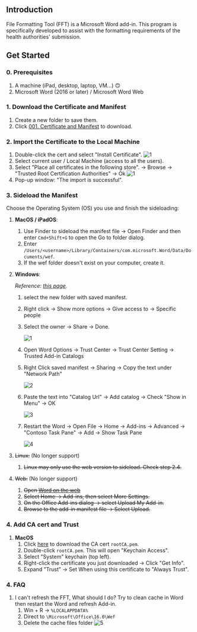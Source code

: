 ## Introduction
File Formatting Tool (FFT) is a Microsoft Word add-in. This program is specifically developed to assist with the formatting requirements of the health authorities' submission.

## Get Started
### 0. Prerequisites
1. A machine (iPad, desktop, laptop, VM...) 🙃
2. Microsoft Word (2016 or later) / Microsoft Word Web

### 1. Download the Certificate and Manifest
1. Create a new folder to save them.
2. Click [001. Certificate and Manifest](https://topalliancebiousa.sharepoint.com/:f:/r/sites/TopallianceRA/Regulatory%20Tools/File%20Formatting%20Translator%20(FFT)/001.%20Certificate%20and%20Manifest?csf=1&web=1&e=uYJVga) to download.
   

### 2. Import the Certificate to the Local Machine
1. Double-click the cert and select "Install Certificate".
      ![1](/fft/images/6.png)  
2. Select current user / Local Machine (access to all the users).
3. Select "Place all certificates in the following store". -> Browse -> "Trusted Root Certification Authorities" -> Ok
      ![1](/fft/images/7.png)  
5. Pop-up window: "The import is successful".

### 3. Sideload the Manifest
Choose the Operating System (OS) you use and finish the sideloading:
1. **MacOS / iPadOS**:
   1. Use Finder to sideload the manifest file -> Open Finder and then enter `Cmd+Shift+G` to open the Go to folder dialog.
   2. Enter `/Users/<username>/Library/Containers/com.microsoft.Word/Data/Documents/wef`.
   3. If the wef folder doesn't exist on your computer, create it.
2. **Windows**:
   
   *Reference: [this page](https://learn.microsoft.com/en-us/office/dev/add-ins/testing/create-a-network-shared-folder-catalog-for-task-pane-and-content-add-ins).*
   1. select the new folder with saved manifest.
   2. Right click -> Show more options -> Give access to -> Specific people
   3. Select the owner -> Share -> Done. 
   
      ![1](/fft/images/1.png)
   
   4. Open Word Options -> Trust Center -> Trust Center Setting -> Trusted Add-in Catalogs
   5. Right Click saved manifest -> Sharing -> Copy the text under "Network Path"
   
      ![2](/fft/images/2.png)
   
   6. Paste the text into "Catalog Url" -> Add catalog -> Check "Show in Menu" -> OK
   
      ![3](/fft/images/3.png)
   
   7. Restart the Word -> Open File -> Home -> Add-ins -> Advanced -> "Contoso Task Pane" -> Add -> Show Task Pane
   
      ![4](/fft/images/4.png)
3. ~~Linux:~~ (No longer support)
   1. ~~Linux may only use the web version to sideload. Check step 2.4.~~
4. ~~Web:~~ (No longer support)
   1. ~~Open [Word on the web](https://word.cloud.microsoft/?wdOrigin=OFFICECOM-WEB.APPGALLERY)~~
   2. ~~Select Home -> Add-ins, then select More Settings.~~
   3. ~~On the Office Add-ins dialog -> select Upload My Add-in.~~
   4. ~~Browse to the add-in manifest file -> Select Upload.~~

### 4. Add CA cert and Trust
1. **MacOS**
   1. Click [here]() to download the CA cert `rootCA.pem`.
   2. Double-click `rootCA.pem`. This will open "Keychain Access".
   3. Select "System" keychain (top left).
   4. Right-click the certificate you just downloaded -> Click "Get Info".
   5. Expand "Trust" -> Set When using this certificate to "Always Trust".

### 4. FAQ
1. I can't refresh the FFT, What should I do?
   Try to clean cache in Word then restart the Word and refresh Add-in.
   1. Win + R -> `%LOCALAPPDATA%`
   2. Direct to `\Microsoft\Office\16.0\Wef`
   3. Delete the cache files folder
   ![5](/fft/images/5.png)
